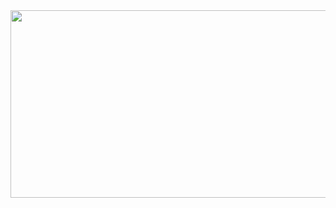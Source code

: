 <div align="center">
  <a href="https://www.solve-nyang.com">
    <img src="https://api.solve-nyang.com/compose/decomin02" width="600" height="300"/>
  </a>
</div>
